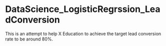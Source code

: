 # DataScience_LogisticRegrssion_LeadConversion

This is an attempt to help X Education to achieve the target lead conversion rate to be around 80%.
